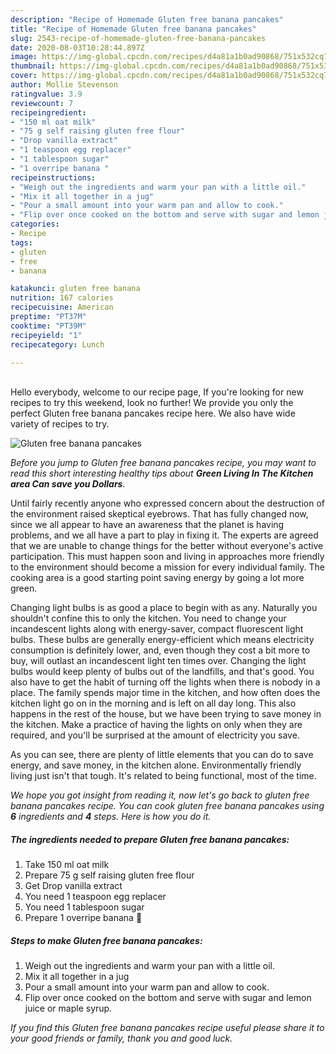 ```yaml
---
description: "Recipe of Homemade Gluten free banana pancakes"
title: "Recipe of Homemade Gluten free banana pancakes"
slug: 2543-recipe-of-homemade-gluten-free-banana-pancakes
date: 2020-08-03T10:28:44.897Z
image: https://img-global.cpcdn.com/recipes/d4a81a1b0ad90868/751x532cq70/gluten-free-banana-pancakes-recipe-main-photo.jpg
thumbnail: https://img-global.cpcdn.com/recipes/d4a81a1b0ad90868/751x532cq70/gluten-free-banana-pancakes-recipe-main-photo.jpg
cover: https://img-global.cpcdn.com/recipes/d4a81a1b0ad90868/751x532cq70/gluten-free-banana-pancakes-recipe-main-photo.jpg
author: Mollie Stevenson
ratingvalue: 3.9
reviewcount: 7
recipeingredient:
- "150 ml oat milk"
- "75 g self raising gluten free flour"
- "Drop vanilla extract"
- "1 teaspoon egg replacer"
- "1 tablespoon sugar"
- "1 overripe banana "
recipeinstructions:
- "Weigh out the ingredients and warm your pan with a little oil."
- "Mix it all together in a jug"
- "Pour a small amount into your warm pan and allow to cook."
- "Flip over once cooked on the bottom and serve with sugar and lemon juice or maple syrup."
categories:
- Recipe
tags:
- gluten
- free
- banana

katakunci: gluten free banana 
nutrition: 167 calories
recipecuisine: American
preptime: "PT37M"
cooktime: "PT39M"
recipeyield: "1"
recipecategory: Lunch

---
```

<br>
Hello everybody, welcome to our recipe page, If you're looking for new recipes to try this weekend, look no further! We provide you only the perfect Gluten free banana pancakes recipe here. We also have wide variety of recipes to try.
<br>


![Gluten free banana pancakes](https://img-global.cpcdn.com/recipes/d4a81a1b0ad90868/751x532cq70/gluten-free-banana-pancakes-recipe-main-photo.jpg)

<i>Before you jump to Gluten free banana pancakes recipe, you may want to read this short interesting healthy tips about 
<strong>Green Living In The Kitchen area Can save you Dollars</strong>.</i>
</br>

Until fairly recently anyone who expressed concern about the destruction of the environment raised skeptical eyebrows. That has fully changed now, since we all appear to have an awareness that the planet is having problems, and we all have a part to play in fixing it. The experts are agreed that we are unable to change things for the better without everyone's active participation. This must happen soon and living in approaches more friendly to the environment should become a mission for every individual family. The cooking area is a good starting point saving energy by going a lot more green.

Changing light bulbs is as good a place to begin with as any. Naturally you shouldn't confine this to only the kitchen. You need to change your incandescent lights along with energy-saver, compact fluorescent light bulbs. These bulbs are generally energy-efficient which means electricity consumption is definitely lower, and, even though they cost a bit more to buy, will outlast an incandescent light ten times over. Changing the light bulbs would keep plenty of bulbs out of the landfills, and that's good. You also have to get the habit of turning off the lights when there is nobody in a place. The family spends major time in the kitchen, and how often does the kitchen light go on in the morning and is left on all day long. This also happens in the rest of the house, but we have been trying to save money in the kitchen. Make a practice of having the lights on only when they are required, and you'll be surprised at the amount of electricity you save.

As you can see, there are plenty of little elements that you can do to save energy, and save money, in the kitchen alone. Environmentally friendly living just isn't that tough. It's related to being functional, most of the time.


<i>We hope you got insight from reading it, now let's go back to gluten free banana pancakes recipe. You can cook gluten free banana pancakes using <strong>6</strong> ingredients and <strong>4</strong> steps. Here is how you do it.
</i>

##### The ingredients needed to prepare Gluten free banana pancakes:

1. Take 150 ml oat milk
1. Prepare 75 g self raising gluten free flour
1. Get Drop vanilla extract
1. You need 1 teaspoon egg replacer
1. You need 1 tablespoon sugar
1. Prepare 1 overripe banana 🍌


##### Steps to make Gluten free banana pancakes:

1. Weigh out the ingredients and warm your pan with a little oil.
1. Mix it all together in a jug
1. Pour a small amount into your warm pan and allow to cook.
1. Flip over once cooked on the bottom and serve with sugar and lemon juice or maple syrup.


<i>If you find this Gluten free banana pancakes recipe useful please share it to your good friends or family, thank you and good luck.</i>
